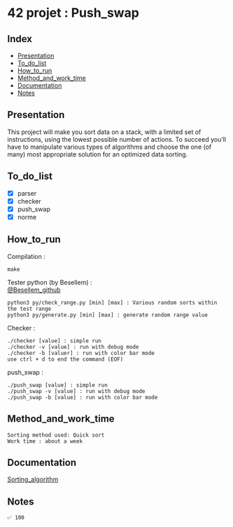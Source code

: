 # 42 projet : Push_swap

## Index

* [Presentation](#Presentation)
* [To_do_list](#To_do_list)
* [How_to_run](#How_to_run)
* [Method_and_work_time](#Method_and_work_time)
* [Documentation](#Documentation)
* [Notes](#Notes)

## Presentation

This project will make you sort data on a stack, with a limited set of instructions, using
the lowest possible number of actions. To succeed you’ll have to manipulate various types of algorithms and choose the one (of many) most appropriate solution for an optimized data sorting.

## To_do_list

- [x] parser
- [x] checker
- [x] push_swap
- [x] norme

## How_to_run

Compilation :  

	make

Tester python (by Besellem) :  
[@Besellem_github](https://github.com/besellem)

	python3 py/check_range.py [min] [max] : Various random sorts within the test range
	python3 py/generate.py [min] [max] : generate random range value

Checker :  

	./checker [value] : simple run  
	./checker -v [value] : run with debug mode  
	./checker -b [valuer] : run with color bar mode  
	use ctrl + d to end the command (EOF)

push_swap :  

	./push_swap [value] : simple run  
	./push_swap -v [value] : run with debug mode  
	./push_swap -b [value] : run with color bar mode

## Method_and_work_time

	Sorting method used: Quick sort
	Work time : about a week

## Documentation

[Sorting_algorithm](https://en.wikipedia.org/wiki/Sorting_algorithm)

## Notes

	✅ 100